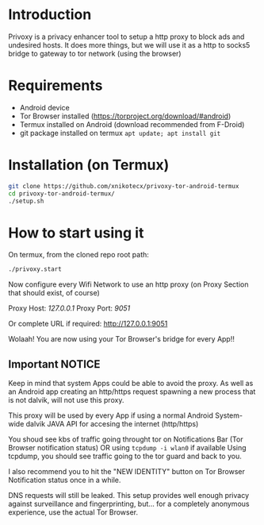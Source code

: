 # Introduction

Privoxy is a privacy enhancer tool to setup a http proxy to block ads and undesired hosts.
It does more things, but we will use it as a http to socks5 bridge to gateway to tor network (using the browser)


# Requirements

- Android device
- Tor Browser installed (https://torproject.org/download/#android)
- Termux installed on Android (download recommended from F-Droid)
- git package installed on termux `apt update; apt install git`


# Installation (on Termux)

```bash
git clone https://github.com/xnikotecx/privoxy-tor-android-termux
cd privoxy-tor-android-termux/
./setup.sh
```

# How to start using it

On termux, from the cloned repo root path:

```bash
./privoxy.start
```

Now configure every Wifi Network to use an http proxy (on Proxy Section that should exist, of course)

Proxy Host: _127.0.0.1_
Proxy Port: _9051_

Or complete URL if required: http://127.0.0.1:9051

Wolaah! You are now using your Tor Browser's bridge for every App!!


## Important NOTICE

Keep in mind that system Apps could be able to avoid the proxy.
As well as an Android app creating an http/https request spawning a new process that is not dalvik, will not use this proxy.

This proxy will be used by every App if using a normal Android System-wide dalvik JAVA API for accesing the internet (http/https)

You shoud see kbs of traffic going throught tor on Notifications Bar (Tor Browser notification status) OR using `tcpdump -i wlan0` if available
Using tcpdump, you should see traffic going to the tor guard and back to you.

I also recommend you to hit the "NEW IDENTITY" button on Tor Browser Notification status once in a while.

DNS requests will still be leaked. This setup provides well enough privacy against surveillance and fingerprinting, but... for a completely anonymous experience, use the actual Tor Browser.
